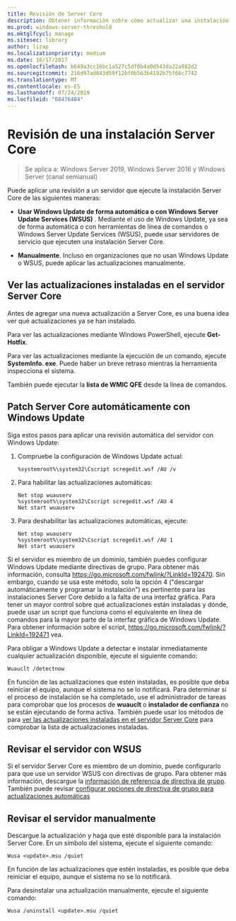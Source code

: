 ```yaml
---
title: Revisión de Server Core
description: Obtener información sobre cómo actualizar una instalación Server Core de Windows Server
ms.prod: windows-server-threshold
ms.mktglfcycl: manage
ms.sitesec: library
author: lizap
ms.localizationpriority: medium
ms.date: 10/17/2017
ms.openlocfilehash: b649a3cc16bc1a527c5df0b4a0d543da22a882d2
ms.sourcegitcommit: 216d97ad843d59f12bf0b563b4192b75f66c7742
ms.translationtype: MT
ms.contentlocale: es-ES
ms.lasthandoff: 07/24/2019
ms.locfileid: "68476484"
---
```

# <a name="patch-a-server-core-installation"></a>Revisión de una instalación Server Core

> Se aplica a: Windows Server 2019, Windows Server 2016 y Windows Server (canal semianual)

Puede aplicar una revisión a un servidor que ejecute la instalación Server Core de las siguientes maneras:

- **Usar Windows Update de forma automática o con Windows Server Update Services (WSUS)** . Mediante el uso de Windows Update, ya sea de forma automática o con herramientas de línea de comandos o Windows Server Update Services (WSUS), puede usar servidores de servicio que ejecuten una instalación Server Core.

- **Manualmente**. Incluso en organizaciones que no usan Windows Update o WSUS, puede aplicar las actualizaciones manualmente.

## <a name="view-the-updates-installed-on-your-server-core-server"></a>Ver las actualizaciones instaladas en el servidor Server Core
Antes de agregar una nueva actualización a Server Core, es una buena idea ver qué actualizaciones ya se han instalado.

Para ver las actualizaciones mediante Windows PowerShell, ejecute **Get-Hotfix**.

Para ver las actualizaciones mediante la ejecución de un comando, ejecute **SystemInfo. exe**. Puede haber un breve retraso mientras la herramienta inspecciona el sistema.

También puede ejecutar la **lista de WMIC QFE** desde la línea de comandos. 

## <a name="patch-server-core-automatically-with-windows-update"></a>Patch Server Core automáticamente con Windows Update

Siga estos pasos para aplicar una revisión automática del servidor con Windows Update:

1. Compruebe la configuración de Windows Update actual:
   ```
   %systemroot%\system32\Cscript scregedit.wsf /AU /v 
   ```

2. Para habilitar las actualizaciones automáticas:

   ```
   Net stop wuauserv 
   %systemroot%\system32\Cscript scregedit.wsf /AU 4 
   Net start wuauserv
   ```  

3. Para deshabilitar las actualizaciones automáticas, ejecute:

   ```
   Net stop wuauserv 
   %systemroot%\system32\Cscript scregedit.wsf /AU 1 
   Net start wuauserv 
   ```

Si el servidor es miembro de un dominio, también puedes configurar Windows Update mediante directivas de grupo. Para obtener más información, consulta https://go.microsoft.com/fwlink/?LinkId=192470. Sin embargo, cuando se usa este método, solo la opción 4 ("descargar automáticamente y programar la instalación") es pertinente para las instalaciones Server Core debido a la falta de una interfaz gráfica. Para tener un mayor control sobre qué actualizaciones están instaladas y dónde, puede usar un script que funciona como el equivalente en línea de comandos para la mayor parte de la interfaz gráfica de Windows Update. Para obtener información sobre el script, https://go.microsoft.com/fwlink/?LinkId=192471 vea.

Para obligar a Windows Update a detectar e instalar inmediatamente cualquier actualización disponible, ejecute el siguiente comando:

```
Wuauclt /detectnow 
```

En función de las actualizaciones que estén instaladas, es posible que deba reiniciar el equipo, aunque el sistema no se lo notificará. Para determinar si el proceso de instalación se ha completado, use el administrador de tareas para comprobar que los procesos de **wuauclt** o **instalador de confianza** no se están ejecutando de forma activa. También puede usar los métodos de para [ver las actualizaciones instaladas en el servidor Server Core](#view-the-updates-installed-on-your-server-core-server) para comprobar la lista de actualizaciones instaladas.

## <a name="patch-the-server-with-wsus"></a>Revisar el servidor con WSUS 

Si el servidor Server Core es miembro de un dominio, puede configurarlo para que use un servidor WSUS con directivas de grupo. Para obtener más información, descargue la [información de referencia de directiva de grupo](https://www.microsoft.com/download/details.aspx?id=25250). También puede revisar [configurar opciones de directiva de grupo para actualizaciones automáticas](../windows-server-update-services/deploy/4-configure-group-policy-settings-for-automatic-updates.md)

## <a name="patch-the-server-manually"></a>Revisar el servidor manualmente

Descargue la actualización y haga que esté disponible para la instalación Server Core.
En un símbolo del sistema, ejecute el siguiente comando:

```
Wusa <update>.msu /quiet 
```

En función de las actualizaciones que estén instaladas, es posible que deba reiniciar el equipo, aunque el sistema no se lo notificará.

Para desinstalar una actualización manualmente, ejecute el siguiente comando:

```
Wusa /uninstall <update>.msu /quiet 
```

